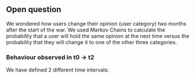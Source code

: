 ## Open question
We wondered how users change their opinion (user category) two months after the start of the war. We used Markov Chains to calculate the probability that a user will hold the same opinion at the next time versus the probability that they will change it to one of the other three categories.

### Behaviour observed in t0 → t2
We have defined 2 different time intervals:
